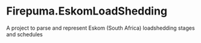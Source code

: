 # Firepuma.EskomLoadShedding

A project to parse and represent Eskom (South Africa) loadshedding stages and schedules